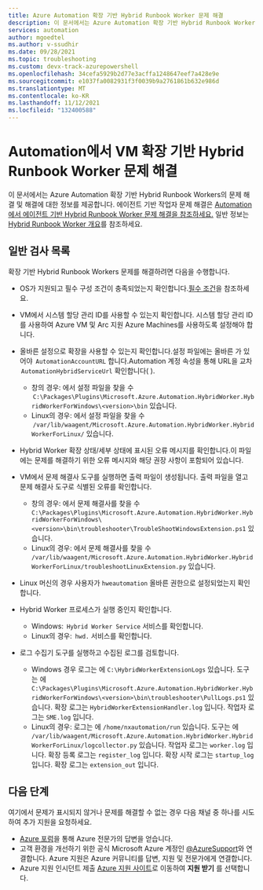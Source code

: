 ```yaml
---
title: Azure Automation 확장 기반 Hybrid Runbook Worker 문제 해결
description: 이 문서에서는 Azure Automation 확장 기반 Hybrid Runbook Workers에서 발생하는 문제를 해결하고 해결하는 방법을 알려줍니다.
services: automation
author: mgoedtel
ms.author: v-ssudhir
ms.date: 09/28/2021
ms.topic: troubleshooting
ms.custom: devx-track-azurepowershell
ms.openlocfilehash: 34cefa5929b2d77e3acffa1248647eef7a428e9e
ms.sourcegitcommit: e1037fa0082931f3f0039b9a2761861b632e986d
ms.translationtype: MT
ms.contentlocale: ko-KR
ms.lasthandoff: 11/12/2021
ms.locfileid: "132400588"
---
```

# <a name="troubleshoot-vm-extension-based-hybrid-runbook-worker-issues-in-automation"></a>Automation에서 VM 확장 기반 Hybrid Runbook Worker 문제 해결

이 문서에서는 Azure Automation 확장 기반 Hybrid Runbook Workers의 문제 해결 및 해결에 대한 정보를 제공합니다. 에이전트 기반 작업자 문제 해결은 [Automation에서 에이전트 기반 Hybrid Runbook Worker 문제 해결을 참조하세요.](./hybrid-runbook-worker.md) 일반 정보는 [Hybrid Runbook Worker 개요](../automation-hybrid-runbook-worker.md)를 참조하세요.

## <a name="general-checklist"></a>일반 검사 목록

확장 기반 Hybrid Runbook Workers 문제를 해결하려면 다음을 수행합니다.

- OS가 지원되고 필수 구성 조건이 충족되었는지 확인합니다.[필수 조건](../extension-based-hybrid-runbook-worker-install.md#prerequisites)을 참조하세요.

- VM에서 시스템 할당 관리 ID를 사용할 수 있는지 확인합니다. 시스템 할당 관리 ID를 사용하여 Azure VM 및 Arc 지원 Azure Machines를 사용하도록 설정해야 합니다.

- 올바른 설정으로 확장을 사용할 수 있는지 확인합니다.설정 파일에는 올바른 가 있어야  `AutomationAccountURL` 합니다.Automation 계정 속성을 통해 URL을 교차  `AutomationHybridServiceUrl` 확인합니다( ).  
  - 창의 경우: 에서 설정 파일을 찾을 수  `C:\Packages\Plugins\Microsoft.Azure.Automation.HybridWorker.HybridWorkerForWindows\<version>\bin` 있습니다.
  - Linux의 경우: 에서 설정 파일을 찾을 수  `/var/lib/waagent/Microsoft.Azure.Automation.HybridWorker.HybridWorkerForLinux/` 있습니다.

- Hybrid Worker 확장 상태/세부 상태에 표시된 오류 메시지를 확인합니다.이 파일에는 문제를 해결하기 위한 오류 메시지와 해당 권장 사항이 포함되어 있습니다.

- VM에서 문제 해결사 도구를 실행하면 출력 파일이 생성됩니다. 출력 파일을 열고 문제 해결사 도구로 식별된 오류를 확인합니다.
  - 창의 경우: 에서 문제 해결사를 찾을 수 `C:\Packages\Plugins\Microsoft.Azure.Automation.HybridWorker.HybridWorkerForWindows\<version>\bin\troubleshooter\TroubleShootWindowsExtension.ps1` 있습니다.
  - Linux의 경우: 에서 문제 해결사를 찾을 수 `/var/lib/waagent/Microsoft.Azure.Automation.HybridWorker.HybridWorkerForLinux/troubleshootLinuxExtension.py` 있습니다.

- Linux 머신의 경우 사용자가 `hweautomation` 올바른 권한으로 설정되었는지 확인합니다.  

- Hybrid Worker 프로세스가 실행 중인지 확인합니다.
   - Windows:  `Hybrid Worker Service` 서비스를 확인합니다.
   - Linux의 경우:  `hwd.` 서비스를 확인합니다.

- 로그 수집기 도구를 실행하고 수집된 로그를 검토합니다.
   - Windows 경우 로그는 에 `C:\HybridWorkerExtensionLogs` 있습니다. 도구는 에 `C:\Packages\Plugins\Microsoft.Azure.Automation.HybridWorker.HybridWorkerForWindows\<version>\bin\troubleshooter\PullLogs.ps1` 있습니다. 확장 로그는 `HybridWorkerExtensionHandler.log` 입니다. 작업자 로그는 `SME.log` 입니다.
   - Linux의 경우: 로그는 에 `/home/nxautomation/run` 있습니다. 도구는 에 `/var/lib/waagent/Microsoft.Azure.Automation.HybridWorker.HybridWorkerForLinux/logcollector.py` 있습니다. 작업자 로그는 `worker.log` 입니다. 확장 등록 로그는 `register_log` 입니다. 확장 시작 로그는 `startup_log` 입니다. 확장 로그는 `extension_out` 입니다.

## <a name="next-steps"></a>다음 단계

여기에서 문제가 표시되지 않거나 문제를 해결할 수 없는 경우 다음 채널 중 하나를 시도하여 추가 지원을 요청하세요.

* [Azure 포럼](https://azure.microsoft.com/support/forums/)을 통해 Azure 전문가의 답변을 얻습니다.
* 고객 환경을 개선하기 위한 공식 Microsoft Azure 계정인 [@AzureSupport](https://twitter.com/azuresupport)와 연결합니다. Azure 지원은 Azure 커뮤니티를 답변, 지원 및 전문가에게 연결합니다.
* Azure 지원 인시던트 제출 [Azure 지원 사이트](https://azure.microsoft.com/support/options/)로 이동하여 **지원 받기** 를 선택합니다.